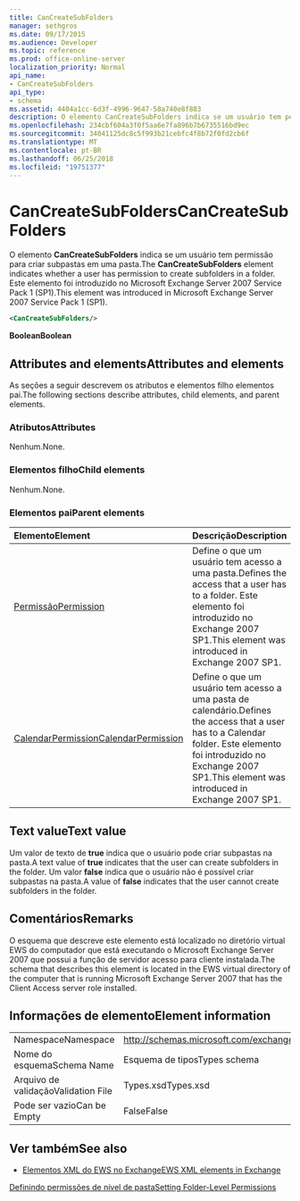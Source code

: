 ```yaml
---
title: CanCreateSubFolders
manager: sethgros
ms.date: 09/17/2015
ms.audience: Developer
ms.topic: reference
ms.prod: office-online-server
localization_priority: Normal
api_name:
- CanCreateSubFolders
api_type:
- schema
ms.assetid: 4404a1cc-6d3f-4996-9647-58a740e8f883
description: O elemento CanCreateSubFolders indica se um usuário tem permissão para criar subpastas em uma pasta. Este elemento foi introduzido no Microsoft Exchange Server 2007 Service Pack 1 (SP1).
ms.openlocfilehash: 234cbf604a3f0f5aa6e7fa896b7b6735516bd9ec
ms.sourcegitcommit: 34041125dc8c5f993b21cebfc4f8b72f0fd2cb6f
ms.translationtype: MT
ms.contentlocale: pt-BR
ms.lasthandoff: 06/25/2018
ms.locfileid: "19751377"
---
```

# <a name="cancreatesubfolders"></a><span data-ttu-id="07c9d-104">CanCreateSubFolders</span><span class="sxs-lookup"><span data-stu-id="07c9d-104">CanCreateSubFolders</span></span>

<span data-ttu-id="07c9d-105">O elemento **CanCreateSubFolders** indica se um usuário tem permissão para criar subpastas em uma pasta.</span><span class="sxs-lookup"><span data-stu-id="07c9d-105">The **CanCreateSubFolders** element indicates whether a user has permission to create subfolders in a folder.</span></span> <span data-ttu-id="07c9d-106">Este elemento foi introduzido no Microsoft Exchange Server 2007 Service Pack 1 (SP1).</span><span class="sxs-lookup"><span data-stu-id="07c9d-106">This element was introduced in Microsoft Exchange Server 2007 Service Pack 1 (SP1).</span></span> 
  
```xml
<CanCreateSubFolders/>
```

 <span data-ttu-id="07c9d-107">**Boolean**</span><span class="sxs-lookup"><span data-stu-id="07c9d-107">**Boolean**</span></span>
## <a name="attributes-and-elements"></a><span data-ttu-id="07c9d-108">Attributes and elements</span><span class="sxs-lookup"><span data-stu-id="07c9d-108">Attributes and elements</span></span>

<span data-ttu-id="07c9d-109">As seções a seguir descrevem os atributos e elementos filho elementos pai.</span><span class="sxs-lookup"><span data-stu-id="07c9d-109">The following sections describe attributes, child elements, and parent elements.</span></span>
  
### <a name="attributes"></a><span data-ttu-id="07c9d-110">Atributos</span><span class="sxs-lookup"><span data-stu-id="07c9d-110">Attributes</span></span>

<span data-ttu-id="07c9d-111">Nenhum.</span><span class="sxs-lookup"><span data-stu-id="07c9d-111">None.</span></span>
  
### <a name="child-elements"></a><span data-ttu-id="07c9d-112">Elementos filho</span><span class="sxs-lookup"><span data-stu-id="07c9d-112">Child elements</span></span>

<span data-ttu-id="07c9d-113">Nenhum.</span><span class="sxs-lookup"><span data-stu-id="07c9d-113">None.</span></span>
  
### <a name="parent-elements"></a><span data-ttu-id="07c9d-114">Elementos pai</span><span class="sxs-lookup"><span data-stu-id="07c9d-114">Parent elements</span></span>

|<span data-ttu-id="07c9d-115">**Elemento**</span><span class="sxs-lookup"><span data-stu-id="07c9d-115">**Element**</span></span>|<span data-ttu-id="07c9d-116">**Descrição**</span><span class="sxs-lookup"><span data-stu-id="07c9d-116">**Description**</span></span>|
|:-----|:-----|
|[<span data-ttu-id="07c9d-117">Permissão</span><span class="sxs-lookup"><span data-stu-id="07c9d-117">Permission</span></span>](permission.md) <br/> |<span data-ttu-id="07c9d-118">Define o que um usuário tem acesso a uma pasta.</span><span class="sxs-lookup"><span data-stu-id="07c9d-118">Defines the access that a user has to a folder.</span></span> <span data-ttu-id="07c9d-119">Este elemento foi introduzido no Exchange 2007 SP1.</span><span class="sxs-lookup"><span data-stu-id="07c9d-119">This element was introduced in Exchange 2007 SP1.</span></span>  <br/> |
|[<span data-ttu-id="07c9d-120">CalendarPermission</span><span class="sxs-lookup"><span data-stu-id="07c9d-120">CalendarPermission</span></span>](calendarpermission.md) <br/> |<span data-ttu-id="07c9d-121">Define o que um usuário tem acesso a uma pasta de calendário.</span><span class="sxs-lookup"><span data-stu-id="07c9d-121">Defines the access that a user has to a Calendar folder.</span></span> <span data-ttu-id="07c9d-122">Este elemento foi introduzido no Exchange 2007 SP1.</span><span class="sxs-lookup"><span data-stu-id="07c9d-122">This element was introduced in Exchange 2007 SP1.</span></span>  <br/> |
   
## <a name="text-value"></a><span data-ttu-id="07c9d-123">Text value</span><span class="sxs-lookup"><span data-stu-id="07c9d-123">Text value</span></span>

<span data-ttu-id="07c9d-124">Um valor de texto de **true** indica que o usuário pode criar subpastas na pasta.</span><span class="sxs-lookup"><span data-stu-id="07c9d-124">A text value of **true** indicates that the user can create subfolders in the folder.</span></span> <span data-ttu-id="07c9d-125">Um valor **false** indica que o usuário não é possível criar subpastas na pasta.</span><span class="sxs-lookup"><span data-stu-id="07c9d-125">A value of **false** indicates that the user cannot create subfolders in the folder.</span></span> 
  
## <a name="remarks"></a><span data-ttu-id="07c9d-126">Comentários</span><span class="sxs-lookup"><span data-stu-id="07c9d-126">Remarks</span></span>

<span data-ttu-id="07c9d-127">O esquema que descreve este elemento está localizado no diretório virtual EWS do computador que está executando o Microsoft Exchange Server 2007 que possui a função de servidor acesso para cliente instalada.</span><span class="sxs-lookup"><span data-stu-id="07c9d-127">The schema that describes this element is located in the EWS virtual directory of the computer that is running Microsoft Exchange Server 2007 that has the Client Access server role installed.</span></span>
  
## <a name="element-information"></a><span data-ttu-id="07c9d-128">Informações de elemento</span><span class="sxs-lookup"><span data-stu-id="07c9d-128">Element information</span></span>

|||
|:-----|:-----|
|<span data-ttu-id="07c9d-129">Namespace</span><span class="sxs-lookup"><span data-stu-id="07c9d-129">Namespace</span></span>  <br/> |http://schemas.microsoft.com/exchange/services/2006/types  <br/> |
|<span data-ttu-id="07c9d-130">Nome do esquema</span><span class="sxs-lookup"><span data-stu-id="07c9d-130">Schema Name</span></span>  <br/> |<span data-ttu-id="07c9d-131">Esquema de tipos</span><span class="sxs-lookup"><span data-stu-id="07c9d-131">Types schema</span></span>  <br/> |
|<span data-ttu-id="07c9d-132">Arquivo de validação</span><span class="sxs-lookup"><span data-stu-id="07c9d-132">Validation File</span></span>  <br/> |<span data-ttu-id="07c9d-133">Types.xsd</span><span class="sxs-lookup"><span data-stu-id="07c9d-133">Types.xsd</span></span>  <br/> |
|<span data-ttu-id="07c9d-134">Pode ser vazio</span><span class="sxs-lookup"><span data-stu-id="07c9d-134">Can be Empty</span></span>  <br/> |<span data-ttu-id="07c9d-135">False</span><span class="sxs-lookup"><span data-stu-id="07c9d-135">False</span></span>  <br/> |
   
## <a name="see-also"></a><span data-ttu-id="07c9d-136">Ver também</span><span class="sxs-lookup"><span data-stu-id="07c9d-136">See also</span></span>



- [<span data-ttu-id="07c9d-137">Elementos XML do EWS no Exchange</span><span class="sxs-lookup"><span data-stu-id="07c9d-137">EWS XML elements in Exchange</span></span>](ews-xml-elements-in-exchange.md)


[<span data-ttu-id="07c9d-138">Definindo permissões de nível de pasta</span><span class="sxs-lookup"><span data-stu-id="07c9d-138">Setting Folder-Level Permissions</span></span>](http://msdn.microsoft.com/library/c7530e86-5112-401c-b10a-9c054ae59f07%28Office.15%29.aspx)

